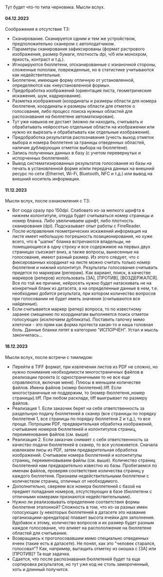 Тут будет что-то типа черновика. Мысли вслух.

#### 04.12.2023
Соображения в отсутствие ТЗ:
- Сканирование. Сканируется одним и тем же устройством, предположительно сканером с автоподатчиком.
- Параметры сканирования зафиксированы (формат растрового изображения, размер бумаги, плотность dpi, ч/б или монохром, яркость, контраст и т.д.).
- Игнорируются бюллетени, отсканированные с изнаночной стороны, сложенные пополам, поврежденные, но в статистике учитываются как недействительные.
- Бюллетени, имеющие форму отличную от установленной, определяются как «неустановленной формы».
- Предобработка изображений (ориентация листа, геометрические искажения, шум, кадрирование).
- Разметка изображения (координаты и размеры области для номера бюллетеня, координаты и размеры области для отметок о голосования, либо процесс поиска нужных областей для распознавания на бюллетене автоматизирован).
- Тут уже навыков не достает (можно ли находить, считывать и обрабатывать нейросетью отдельные области на изображении или нужно их вырезать и обрабатывать как отдельные изображения).
- Предобработка результатов распознавания (учесть выход отметок выбора и номера бюллетеня за границы отведенных областей, наличие дублирующих отметок выбора на бюллетене).
- Запись полученных данных в базу (с учетом перевернутых и испорченных бюллетеней).
- Вывод систематизированных результатов голосования из базы на печать в установленной форме и/или передача данных на внешний ресурс по сети (Ethernet, Wi-Fi, Bluetooth, NFC и т.д.) или вывод на внешний носитель информации.
#### 11.12.2023
Мысли вслух, после ознакомления с ТЗ:
- Вот сюда сразу про 150dpi. Слабовато из-за мелкого шрифта в нижнем колонтитуле, откуда будет считываться номер страницы и номер бланка. Либо увеличиваем шрифт, либо плотность сканирования (dpi). Подсказывает опыт работы с FineReader.
- После исправления геометрических искажений информация на листе имеет небольшую погрешность позиционирования, но хуже всего, что в "шапке" бланка встречаются владельцы, не помещающиеся в одну строку и все содержимое на первых двух страницах съезжает вниз, а также вопросы, вынесенные на голосование, имеют разный размер. Из этого следует, что с фиксированных координат на листе можно считать только номер бюллетеня и нижний колонтитул. Результаты голосования считывать придется по маркерам (реперам). Как вариант, поиск, в качестве маркеров (реперов) использовать [ЗА], [ПРОТИВ], [ВОЗДЕРЖАЛСЯ]. Все по той же причине, нейросеть нужно будет натаскивать не на конкретный бланк из датасета, а на определенные данные в нем, т.е. необходимо добится результата, при котором количество вопросов при голосовании не будет иметь значения (считываются все найденные).
- Если считывается маркер (репер) вопроса, то по известному заранее смещению по координатам выполняется поиск отметок голосующих (исключаем дубликаты). Поставить галочку мимо клеточки - это прям как форма протеста какая-то и наша головная боль. Данные бланки летят в категорию "ИСПОРЧЕН". Устал и мысль закончилась...
#### 18.12.2023
Мысли вслух, после встречи с тимлидом:
- Перейти в TIFF формат, при извлечении листов из PDF не сложно, но нужно понимание необходимости многостраничных файлов в реализации проекта (с одностраничными то не все еще справляются, включая меня). Плюсы в меньшем количестве файлов. Имена файлов {номер бюллетеня}.tiff. Если многостраничные не поддержим, то {номер бюллетеня_номер страницы}.tiff. При любом раскладе, tiff выигрывает по размеру файлов.
- Реализация 1. Если заказчик берет на себя ответственность за раздельную подачу бюллетеней в сканер (все страницы по порядку бюллетеня 1, все страницы по порядку бюллетеня 2 и т.д.), то все проще. Потрошим PDF, предварительная обработка изображений, считывание номеров бюллетеней и колонтитулов страниц, переименование файлов (см. выше)
- Реализация 2. Если заказчик снимает с себя ответственность за качество подачи бюллетеней в сканер, то все усложняется. Сначала извлекаем лисы из PDF, затем предварительная обработка изображений. Считываем номера бюллетеней и колонтитулы страниц, переименовываем файлы (см. выше). Количество страниц бюллетеней нам предварительно известно из базы. Пробегаемся по именам файлов, проверяя соответствие количества страниц у каждого бюллетеня. Признаем недействительными бюллетени с количеством страниц, отличных от необходимого.
- Дополнительно, сверяем все номера бюллетеней с базой на предмет попадания номеров, отсутствующих в базе (бюллетени с отличными номерами признаются недействительными).
- Нужно ли реализовывать определение соответствия формы бюллетеня эталонной? Сложность в том, что из-за разных имен голосующих (у некоторых бюллетеней в датасете это название организациии-арендатора) плавает высота ячейки для заполнения. Вдобавок к этому, количество вопросов и их размер будет разным каждое голосование, что влияет на распололжение на бюллетене областей для считывания.
- Возвращаясь к проголосовавшим мимо специально отведенных ячеек (такие есть в датасете). Не понял, как это "человек старался, голосовал"? Как, например, вытащить отметку из окошка с [ЗА] или [ПРОТИВ]? Та еще задачка.
- Сдается, что после распознавания бюллетеней будет та еще сортировка результатов, но тут уже код не столь замороченный, хоть и длинный получится.
